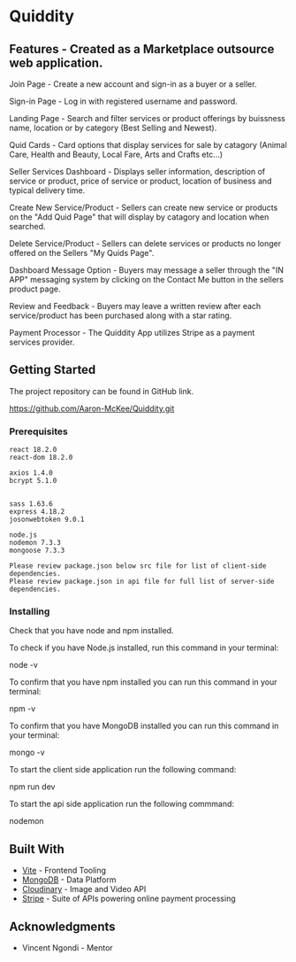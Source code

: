 # Quiddity 

## Features - Created as a Marketplace outsource web application.

Join Page - Create a new account and sign-in as a buyer or a seller.

Sign-in Page - Log in with registered username and password. 

Landing Page - Search and filter services or product offerings by buissness name, location or by category (Best Selling and Newest). 

Quid Cards - Card options that display services for sale by catagory (Animal Care, Health and Beauty, Local Fare, Arts and Crafts etc...)

Seller Services Dashboard - Displays seller information, description of service or product, price of service or product, location of business and typical delivery time. 

Create New Service/Product - Sellers can create new service or products on the "Add Quid Page" that will display by catagory and location when searched. 

Delete Service/Product - Sellers can delete services or products no longer offered on the Sellers "My Quids Page". 

Dashboard Message Option - Buyers may message a seller through the "IN APP" messaging system by clicking on the Contact Me button in the sellers product page. 

Review and Feedback - Buyers may leave a written review after each service/product has been purchased along with a star rating. 

Payment Processor - The Quiddity App utilizes Stripe as a payment services provider. 


## Getting Started

The project repository can be found in GitHub link.

https://github.com/Aaron-McKee/Quiddity.git

### Prerequisites


```
react 18.2.0
react-dom 18.2.0

axios 1.4.0
bcrypt 5.1.0


sass 1.63.6
express 4.18.2
josonwebtoken 9.0.1

node.js
nodemon 7.3.3
mongoose 7.3.3

Please review package.json below src file for list of client-side dependencies. 
Please review package.json in api file for full list of server-side dependencies.
```

### Installing


Check that you have node and npm installed.

To check if you have Node.js installed, run this command in your terminal:

node -v

To confirm that you have npm installed you can run this command in your terminal:

npm -v

To confirm that you have MongoDB installed you can run this command in your terminal:

mongo -v


To start the client side application run the following command:

npm run dev

To start the api side application run the following commmand:

nodemon 

## Built With

* [Vite](https://vitejs.dev/) - Frontend Tooling
* [MongoDB](https://www.mongodb.com/) - Data Platform 
* [Cloudinary](https://cloudinary.com/) - Image and Video API
* [Stripe](https://stripe.com/) - Suite of APIs powering online payment processing 

## Acknowledgments

* Vincent Ngondi - Mentor
